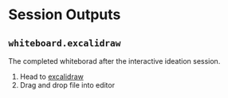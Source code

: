# Session Outputs

## `whiteboard.excalidraw`

The completed whiteborad after the interactive ideation session.

1. Head to [excalidraw](https://excalidraw.com/)
2. Drag and drop file into editor
